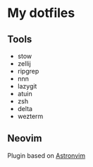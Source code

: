 # My dotfiles

## Tools

- stow
- zellij
- ripgrep
- nnn
- lazygit
- atuin
- zsh
- delta
- wezterm

## Neovim
Plugin based on [Astronvim](https://docs.astronvim.com)

